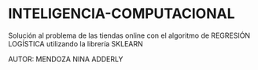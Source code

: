 # INTELIGENCIA-COMPUTACIONAL
Solución al problema de las tiendas online con el algoritmo de REGRESIÓN LOGÍSTICA utilizando la librería SKLEARN

AUTOR: MENDOZA NINA ADDERLY
